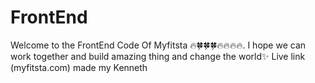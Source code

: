 # FrontEnd

Welcome to the FrontEnd Code Of Myfitsta 🔥🍀🍀🍀🔥🔥🔥🔥. I hope we can work together and build amazing thing and change the world✨
Live link (myfitsta.com) made my Kenneth
